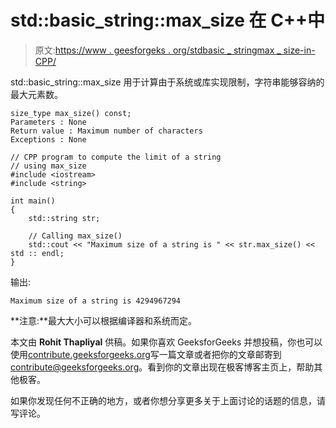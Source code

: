 # std::basic_string::max_size 在 C++中

> 原文:[https://www . geesforgeks . org/stdbasic _ stringmax _ size-in-CPP/](https://www.geeksforgeeks.org/stdbasic_stringmax_size-in-cpp/)

std::basic_string::max_size 用于计算由于系统或库实现限制，字符串能够容纳的最大元素数。

```
size_type max_size() const;
Parameters : None
Return value : Maximum number of characters
Exceptions : None
```

```
// CPP program to compute the limit of a string
// using max_size
#include <iostream>
#include <string>

int main()
{
    std::string str;

    // Calling max_size()
    std::cout << "Maximum size of a string is " << str.max_size() << std :: endl;
} 
```

输出:

```
Maximum size of a string is 4294967294

```

**注意:**最大大小可以根据编译器和系统而定。

本文由 **Rohit Thapliyal** 供稿。如果你喜欢 GeeksforGeeks 并想投稿，你也可以使用[contribute.geeksforgeeks.org](http://www.contribute.geeksforgeeks.org)写一篇文章或者把你的文章邮寄到 contribute@geeksforgeeks.org。看到你的文章出现在极客博客主页上，帮助其他极客。

如果你发现任何不正确的地方，或者你想分享更多关于上面讨论的话题的信息，请写评论。